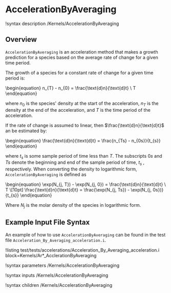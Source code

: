 # AccelerationByAveraging

!syntax description /Kernels/AccelerationByAveraging

## Overview

`AccelerationByAveraging` is an acceleration method that makes a growth prediction for a species based on the average rate of change for a given time period.

The growth of a species for a constant rate of change for a given time period is:

\begin{equation}
n_{T} - n_{0} = \frac{\text{d}n}{\text{d}t} \ T
\end{equation}

where $n_{0}$ is the species' density at the start of the acceleration, $n_{T}$ is the density at the end of the acceleration, and $T$ is the time period of the acceleration.

If the rate of change is assumed to linear, then $\frac{\text{d}n}{\text{d}t}$ an be estimated by:

\begin{equation}
\frac{\text{d}n}{\text{d}t} = \frac{n_{Ts} - n_{0s}}{t_{s}}
\end{equation}

where $t_{s}$ is some sample period of time less than $T$. The subscripts $0s$ and $Ts$ denote the beginning and end of the sample period of time, $t_{s}$ , respectively. When converting the density to logarithmic form,
`AccelerationByAveraging` is defined as

\begin{equation}
\exp(N_{j, T}) - \exp(N_{j, 0}) = \frac{\text{d}n}{\text{d}t} \ T  \\[10pt]
\frac{\text{d}n}{\text{d}t} = \frac{\exp(N_{j, Ts}) - \exp(N_{j, 0s})}{t_{s}}
\end{equation}

Where $N_{j}$ is the molar density of the species in logarithmic form.

## Example Input File Syntax

An example of how to use `AccelerationByAveraging` can be found in the
test file `Acceleration_By_Averaging_acceleration.i`.

!listing test/tests/accelerations/Acceleration_By_Averaging_acceleration.i block=Kernels/Ar*_AcclerationByAveraging

!syntax parameters /Kernels/AccelerationByAveraging

!syntax inputs /Kernels/AccelerationByAveraging

!syntax children /Kernels/AccelerationByAveraging
